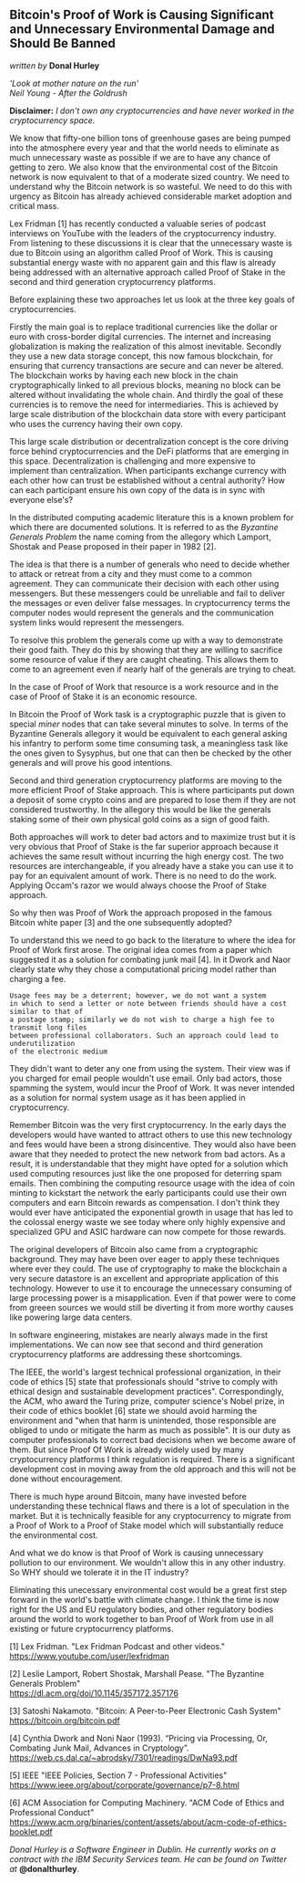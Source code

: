 ## Bitcoin's Proof of Work is Causing Significant and Unnecessary Environmental Damage and Should Be Banned
_written by_ **Donal Hurley** 

_'Look at mother nature on the run'\
Neil Young - After the Goldrush_

**Disclaimer:** _I don't own any cryptocurrencies and have never worked in the cryptocurrency space._

We know that fifty-one billion tons of greenhouse gases are being pumped into the atmosphere every year and
that the world needs to eliminate as much unnecessary waste as possible if we are to have any chance of getting to zero.
We also know that the environmental cost of the Bitcoin network is now equivalent to that of a moderate sized country.
We need to understand why the Bitcoin network is so wasteful.
We need to do this with urgency as Bitcoin has already achieved considerable market adoption and critical mass.

Lex Fridman [1] has recently conducted a valuable series of podcast interviews on YouTube with the leaders of the cryptocurrency industry.
From listening to these discussions it is clear that the unnecessary waste is due to Bitcoin using an algorithm called Proof of Work.
This is causing substantial energy waste with no apparent gain and this flaw is already being addressed
with an alternative approach called Proof of Stake in the second and third generation cryptocurrency platforms.

Before explaining these two approaches let us look at the three key goals of cryptocurrencies.

Firstly the main goal is to replace traditional currencies like the dollar or euro with cross-border digital currencies.
The internet and increasing globalization is making the realization of this almost inevitable.
Secondly they use a new data storage concept, this now famous blockchain, for ensuring that currency transactions are secure and can never be altered.
The blockchain works by having each new block in the chain cryptographically linked to all previous blocks, meaning no block can be altered without invalidating the whole chain.
And thirdly the goal of these currencies is to remove the need for intermediaries.
This is achieved by large scale distribution of the blockchain data store with every participant who uses the currency having their own copy.

This large scale distribution or decentralization concept is the core driving force behind cryptocurrencies and the DeFi platforms that are emerging in this space.
Decentralization is challenging and more expensive to implement than centralization.
When participants exchange currency with each other how can trust be established without a central authority?
How can each participant ensure his own copy of the data is in sync with everyone else's?

In the distributed computing academic literature this is a known problem for which there are documented solutions.
It is referred to as the _Byzantine Generals Problem_ the name coming from the allegory which Lamport, Shostak and Pease proposed in their paper in 1982 [2].

The idea is that there is a number of generals who need to decide whether to attack or retreat from a city and they must come to a common agreement.
They can communicate their decision with each other using messengers.
But these messengers could be unreliable and fail to deliver the messages or even deliver false messages.
In cryptocurrency terms the computer nodes would represent the generals and the communication system links would represent the messengers.

To resolve this problem the generals come up with a way to demonstrate their good faith.
They do this by showing that they are willing to sacrifice some resource of value if they are caught cheating.
This allows them to come to an agreement even if nearly half of the generals are trying to cheat.

In the case of Proof of Work that resource is a work resource and in the case of Proof of Stake it is an economic resource.

In Bitcoin the Proof of Work task is a cryptographic puzzle that is given to special _miner_ nodes that can take several minutes to solve.
In terms of the Byzantine Generals allegory it would be equivalent to each general asking his infantry to perform some time consuming task,
a meaningless task like the ones given to Sysyphus, but one that can then be checked by the other generals and will prove his good intentions.

Second and third generation cryptocurrency platforms are moving to the more efficient Proof of Stake approach.
This is where participants put down a deposit of some crypto coins and are prepared to lose them if they are not considered trustworthy.
In the allegory this would be like the generals staking some of their own physical gold coins as a sign of good faith.

Both approaches will work to deter bad actors and to maximize trust but it is very obvious 
that Proof of Stake is the far superior approach because it achieves the same result without incurring the high energy cost.
The two resources are interchangeable, if you already have a stake you can use it to pay for an equivalent amount of work.
There is no need to do the work. Applying Occam's razor we would always choose the Proof of Stake approach. 

So why then was Proof of Work the approach proposed in the famous Bitcoin white paper [3] and the one subsequently adopted?

To understand this we need to go back to the literature to where the idea for Proof of Work first arose.
The original idea comes from a paper which suggested it as a solution for combating junk mail [4].
In it Dwork and Naor clearly state why they chose a computational pricing model rather than charging a fee.

    Usage fees may be a deterrent; however, we do not want a system
    in which to send a letter or note between friends should have a cost similar to that of
    a postage stamp; similarly we do not wish to charge a high fee to transmit long files
    between professional collaborators. Such an approach could lead to underutilization
    of the electronic medium

They didn't want to deter any one from using the system. Their view was if you charged for email people wouldn't use email.
Only bad actors, those spamming the system, would incur the Proof of Work.
It was never intended as a solution for normal system usage as it has been applied in cryptocurrency.

Remember Bitcoin was the very first cryptocurrency. 
In the early days the developers would have wanted to attract others to use this new technology and fees would have been a strong disincentive.
They would also have been aware that they needed to protect the new network from bad actors.
As a result, it is understandable that they might have opted for a solution which used computing resources just like the one proposed for deterring spam emails.
Then combining the computing resource usage with the idea of coin minting to kickstart the network the early participants could use their own computers and earn Bitcoin rewards as compensation.
I don't think they would ever have anticipated the exponential growth in usage that has led to the colossal energy waste we see today 
where only highly expensive and specialized GPU and ASIC hardware can now compete for those rewards.  

The original developers of Bitcoin also came from a cryptographic background.
They may have been over eager to apply these techniques where ever they could.
The use of cryptography to make the blockchain a very secure datastore is an excellent and appropriate application of this technology.
However to use it to encourage the unnecessary consuming of large processing power is a misapplication.
Even if that power were to come from greeen sources we would still be diverting it from more worthy causes like powering large data centers.  

In software engineering, mistakes are nearly always made in the first implementations.
We can now see that second and third generation cryptocurrency platforms are addressing these shortcomings.

The IEEE, the world's largest technical professional organization,
in their code of ethics [5] state that professionals should "strive to comply with ethical design and sustainable development practices".
Correspondingly, the ACM, who award the Turing prize, computer science's Nobel prize, 
in their code of ethics booklet [6] state we should avoid harming the environment and 
"when that harm is unintended, those responsible are obliged to undo or mitigate the harm as much as possible".
It is our duty as computer professionals to correct bad decisions when we become aware of them.
But since Proof Of Work is already widely used by many cryptocurrency platforms I think regulation is required.
There is a significant development cost in moving away from the old approach and this will not be done without encouragement.      

There is much hype around Bitcoin, many have invested before understanding these technical flaws and there is a lot of speculation in the market.
But it is technically feasible for any cryptocurrency to migrate from a Proof of Work to a Proof of Stake model which will substantially reduce the environmental cost.   

And what we do know is that Proof of Work is causing unnecessary pollution to our environment. We wouldn't allow this in any other industry. So WHY should we tolerate it in the IT industry?

Eliminating this unecessary environmental cost would be a great first step forward in the world's battle with climate change.
I think the time is now right for the US and EU regulatory bodies, and other regulatory bodies around the world to work together to ban Proof of Work from use in all existing or future cryptocurrency platforms.

[1] Lex Fridman. "Lex Fridman Podcast and other videos."\
https://www.youtube.com/user/lexfridman

[2] Leslie Lamport, Robert Shostak, Marshall Pease. "The Byzantine Generals Problem"\
https://dl.acm.org/doi/10.1145/357172.357176

[3] Satoshi Nakamoto. "Bitcoin: A Peer-to-Peer Electronic Cash System"\
https://bitcoin.org/bitcoin.pdf

[4] Cynthia Dwork and Noni Naor (1993). “Pricing via Processing, Or, Combating Junk Mail, Advances in Cryptology”.\
https://web.cs.dal.ca/~abrodsky/7301/readings/DwNa93.pdf

[5] IEEE "IEEE Policies, Section 7 - Professional Activities"\
https://www.ieee.org/about/corporate/governance/p7-8.html

[6] ACM Association for Computing Machinery. "ACM Code of Ethics and Professional Conduct"\
https://www.acm.org/binaries/content/assets/about/acm-code-of-ethics-booklet.pdf

_Donal Hurley is a Software Engineer in Dublin. He currently works on a contract with the IBM Security Services team. He can be found on Twitter at_ **@donalthurley**.
